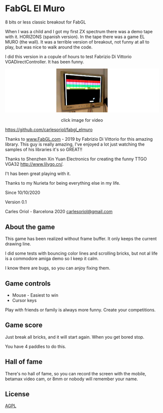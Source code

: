 # FabGL El Muro
8 bits or less classic breakout for FabGL

When I was a child and I got my first ZX spectrum there was a demo tape with it. HORIZONS (spanish version). In the tape there was a game EL MURO (the wall). It was a terrible version of breakout, not funny at all to play, but was nice to walk around the code.

I did this version in a copule of hours to test Fabrizio Di Vittorio VGADirectController. It has been funny.


[![Everything Is AWESOME](game.jpg)](https://www.youtube.com/watch?v=Yo0k_R769_8 "")
<p align="center">click image for video</p>

https://github.com/carlesoriol/fabgl_elmuro

Thanks to www.FabGL.com - 2019 by Fabrizio Di Vittorio for this amazing library. This guy is really amazing, I've enjoyed a lot just watching the samples of his libraries it's so GREAT!!

Thanks to Shenzhen Xin Yuan Electronics for creating the funny TTGO VGA32 http://www.lilygo.cn/.

I't has been great playing with it.

Thanks to my Nurieta for being everything else in my life.

Since 10/10/2020

Version 0.1

Carles Oriol - Barcelona 2020
carlesoriol@gmail.com

## About the game

This game has been realized without frame buffer. It only keeps the current drawing line.

I did some tests with bouncing color lines and scrolling bricks, but not al life is a commodore amiga demo so I keep it calm.

I know there are bugs, so you can anjoy fixing them.

## Game controls

- Mouse - Easiest to win
- Cursor keys

Play with friends or family is always more funny. Create your competitions.

## Game score

Just break all bricks, and it will start again. When you get bored stop.

You have 4 paddles to do this. 

## Hall of fame

There's no hall of fame, so you can record the screen with the mobile, betamax video cam, or 8mm or nobody will remember your name.

## License
[AGPL](https://choosealicense.com/licenses/agpl/)
